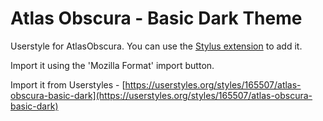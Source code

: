# Atlas Obscura - Basic Dark Theme

Userstyle for AtlasObscura.  You can use the [Stylus extension](https://addons.mozilla.org/en-GB/firefox/addon/styl-us/) to add it.  

Import it using the 'Mozilla Format' import button.

Import it from Userstyles -  [https://userstyles.org/styles/165507/atlas-obscura-basic-dark](https://userstyles.org/styles/165507/atlas-obscura-basic-dark)


